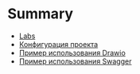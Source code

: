 # Summary
- [Labs](labs.md)
- [Конфигурация проекта](./md.md)
- [Пример использования Drawio](./drawio.md)
- [Пример использования Swagger](./swagger.md)
